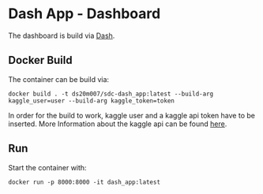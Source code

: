 # Dash App - Dashboard

The dashboard is build via [Dash](https://dash.plotly.com/).

## Docker Build

The container can be build via:
````
docker build . -t ds20m007/sdc-dash_app:latest --build-arg kaggle_user=user --build-arg kaggle_token=token
````
In order for the build to work, kaggle user and a kaggle api token have to be inserted. More Information about the kaggle api can be found [here](https://github.com/Kaggle/kaggle-api).

## Run

Start the container with:
```
docker run -p 8000:8000 -it dash_app:latest
```
